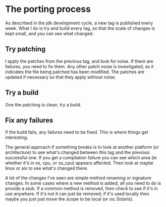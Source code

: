 # The porting process

As described in the jdk development cycle, a new tag is published every
week. What I do is try and build every tag, so that the scale of changes
is kept small, and you can see what changed.

## Try patching

I apply the patches from the previous tag, and look for noise. If there
are failures, you need to fix them. Any other patch noise is investigated,
as it indicates the file being patched has been modified. The patches
are updated if necessary so that they apply without noise.

## Try a build

One the patching is clean, try a build.

## Fix any failures

If the build fails, any failures need to be fixed. This is where things
get interesting.

The general approach if something breaks is to look at another platform
(or architecture) to see what's changed between this tag and the previous
successful one. If you get a compilation failure you can see which area (ie
whether it's in os, cpu, or os_cpu) appears affected. Then look at maybe
linux or aix to see what's changed there.

A lot of the changes I've seen are simple method renaming or signature
changes. In some cases where a new method is added, all you need to do
is provide a stub. If a common method is removed, then check to see if it's
in use anywhere. If it's not it can just be removed; if it's used locally
then maybe you just just move the scope to be local (or os::Solaris).

